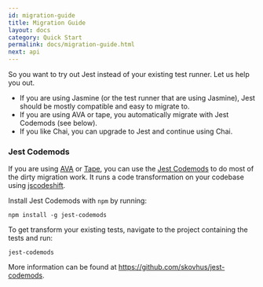 ```yaml
---
id: migration-guide
title: Migration Guide
layout: docs
category: Quick Start
permalink: docs/migration-guide.html
next: api
---
```


So you want to try out Jest instead of your existing test runner. Let us help you out.

- If you are using Jasmine (or the test runner that are using Jasmine), Jest should be mostly compatible and easy to migrate to.
- If you are using AVA or tape, you automatically migrate with Jest Codemods (see below).
- If you like Chai, you can upgrade to Jest and continue using Chai.


### Jest Codemods

If you are using [AVA](https://github.com/avajs/ava) or [Tape](https://github.com/substack/tape), you can use the [Jest Codemods](https://github.com/skovhus/jest-codemods) to do most of the dirty migration work. It runs a code transformation on your codebase using [jscodeshift](https://github.com/facebook/jscodeshift).

Install Jest Codemods with `npm` by running:

```
npm install -g jest-codemods
```

To get transform your existing tests, navigate to the project containing the tests and run:

```
jest-codemods
```

More information can be found at https://github.com/skovhus/jest-codemods.
